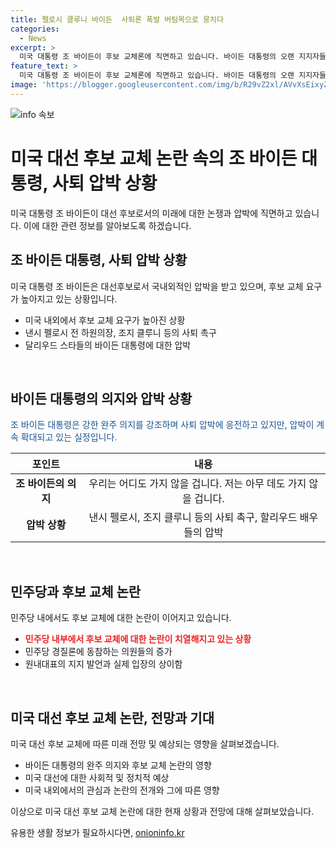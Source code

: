```yaml
---
title: 펠로시 클루니 바이든  사퇴론 폭발 버팀목으로 뭉치다
categories:
  - News
excerpt: >
  미국 대통령 조 바이든이 후보 교체론에 직면하고 있습니다. 바이든 대통령의 오랜 지지자들이 사퇴를 촉구하며 후보교체 목소리가 높아지고 있습니다. 트럼프와의 TV 토론에서 고령 리스크를 드러내며 압박을 받았지만, 바이든 대통령은 완주 의지를 강조했습니다. 하지만 후보 교체론은 여론을 흔들고 있으며, 낸시 펠로시를 비롯한 지지자들과 할리우드 배우들까지 사퇴 촉구에 동참했습니다. 바이든 대통령은 압박을 받고 있으며, 후보 교체론이 더욱 강해지고 있습니다.
feature_text: >
  미국 대통령 조 바이든이 후보 교체론에 직면하고 있습니다. 바이든 대통령의 오랜 지지자들이 사퇴를 촉구하며 후보교체 목소리가 높아지고 있습니다. 트럼프와의 TV 토론에서 고령 리스크를 드러내며 압박을 받았지만, 바이든 대통령은 완주 의지를 강조했습니다. 하지만 후보 교체론은 여론을 흔들고 있으며, 낸시 펠로시를 비롯한 지지자들과 할리우드 배우들까지 사퇴 촉구에 동참했습니다. 바이든 대통령은 압박을 받고 있으며, 후보 교체론이 더욱 강해지고 있습니다.
image: 'https://blogger.googleusercontent.com/img/b/R29vZ2xl/AVvXsEixyZcFfHzMRdzZMjFBmAUKJYCLCGyLL1o632UiGVXcaFdKo_bkvkuCioo0uUKlGfBVcT3P84aROyZIXSBEx3Aw5nCQ3pTgDom1WDC4m8eifvWiAmWEEVb4x6G_l8C0QH225ldMjyaFvpxGEBGNO37VmDTDMHGhJPq73UglMfDca1-0aw/s1600/blogspot.png'
---
```


<p><img src="https://blogger.googleusercontent.com/img/b/R29vZ2xl/AVvXsEixyZcFfHzMRdzZMjFBmAUKJYCLCGyLL1o632UiGVXcaFdKo_bkvkuCioo0uUKlGfBVcT3P84aROyZIXSBEx3Aw5nCQ3pTgDom1WDC4m8eifvWiAmWEEVb4x6G_l8C0QH225ldMjyaFvpxGEBGNO37VmDTDMHGhJPq73UglMfDca1-0aw/s1600/blogspot.png" alt="info 속보" /></p>

<h1 data-ke-size="size26"><b>미국 대선 후보 교체 논란 속의 조 바이든 대통령, 사퇴 압박 상황</b></h1>

<p data-ke-size="size16"></p>

<p>미국 대통령 조 바이든이 대선 후보로서의 미래에 대한 논쟁과 압박에 직면하고 있습니다. 이에 대한 관련 정보를 알아보도록 하겠습니다.</p>

<h2 data-ke-size="size24">조 바이든 대통령, 사퇴 압박 상황</h2>

<p data-ke-size="size16">미국 대통령 조 바이든은 대선후보로서 국내외적인 압박을 받고 있으며, 후보 교체 요구가 높아지고 있는 상황입니다.</p>

<ul>
<li>미국 내외에서 후보 교체 요구가 높아진 상황</li>
<li>낸시 펠로시 전 하원의장, 조지 클루니 등의 사퇴 촉구</li>
<li>달리우드 스타들의 바이든 대통령에 대한 압박</li>
</ul>

<p data-ke-size="size16">&nbsp;</p>

<h2 data-ke-size="size24">바이든 대통령의 의지와 압박 상황</h2>

<p data-ke-size="size16"><span style="color: #1a5490;">조 바이든 대통령은 강한 완주 의지를 강조하며 사퇴 압박에 응전하고 있지만, 압박이 계속 확대되고 있는 실정입니다.</span></p>

<table>
<thead>
<tr>
<th style="text-align: center; height: 17px;"><b>포인트</b></th>
<th style="text-align: center; height: 17px;"><b>내용</b></th>
</tr>
</thead>
<tbody>
<tr>
<td style="text-align: center; height: 17px;"><b>조 바이든의 의지</b></td>
<td style="text-align: center; height: 17px;">우리는 어디도 가지 않을 겁니다. 저는 아무 데도 가지 않을 겁니다.</td>
</tr>
<tr>
<td style="text-align: center; height: 17px;"><b>압박 상황</b></td>
<td style="text-align: center; height: 17px;">낸시 펠로시, 조지 클루니 등의 사퇴 촉구, 할리우드 배우들의 압박</td>
</tr>
</tbody>
</table>

<p data-ke-size="size16">&nbsp;</p>

<h2 data-ke-size="size24">민주당과 후보 교체 논란</h2>

<p data-ke-size="size16">민주당 내에서도 후보 교체에 대한 논란이 이어지고 있습니다.</p>

<ul>
<li><b><span style="color: #ee2323;">민주당 내부에서 후보 교체에 대한 논란이 치열해지고 있는 상황</span></b></li>
<li>민주당 경질론에 동참하는 의원들의 증가</li>
<li>원내대표의 지지 발언과 실제 입장의 상이함</li>
</ul>

<p data-ke-size="size16">&nbsp;</p>

<h2 data-ke-size="size24">미국 대선 후보 교체 논란, 전망과 기대</h2>

<p data-ke-size="size16">미국 대선 후보 교체에 따른 미래 전망 및 예상되는 영향을 살펴보겠습니다.</p>

<ul>
<li>바이든 대통령의 완주 의지와 후보 교체 논란의 영향</li>
<li>미국 대선에 대한 사회적 및 정치적 예상</li>
<li>미국 내외에서의 관심과 논란의 전개와 그에 따른 영향</li>
</ul>

<p data-ke-size="size16"></p>

<p>이상으로 미국 대선 후보 교체 논란에 대한 현재 상황과 전망에 대해 살펴보았습니다.</p>
유용한 생활 정보가 필요하시다면, <a href="https://onioninfo.kr" rel="dofollow">onioninfo.kr</a>


